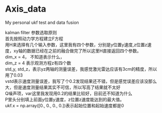 # Axis_data
My personal ukf test and data fusion



kalman filter
参数选取原则  
首先按照动力学方程建立F方程  
用H来选择有几个输入参数，这里我有四个参数，分别是y位置y速度,z位置z速度，xy轴的数据已经在之前的融合做完了所以这里H直接返回四个参数。  
dim_x = 4， 不知道表示什么，  
dim_z = 4 表示观测方程z有四个数  
std_y, std_z，表示yz两轴的测量误差，我感觉激光雷达应该有3cm的精度，所以用了0.03  
vstd表示速度测量误差，我写了个0.2发现结果还不错，但是感觉误差应该没那么大，但是速度测量结果其实不可信，所以写高了结果就不太好  
Q噪声项，var这里我发现用0.2的结果比较好，目前还不知道为什么  
P里头分别填上前面y位置y速度，z位置z速度能达到的最大值。  
ukf.x = np.array([0., 0., 0., 0.])表示起始位置和起始速度都是0  

